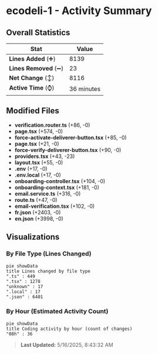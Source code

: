 # ecodeli-1 - Activity Summary 

## Overall Statistics

| Stat                   | Value                                                             |
| ---------------------- | ----------------------------------------------------------------- |
| **Lines Added** (➕)   | 8139                                          |
| **Lines Removed** (➖) | 23                                        |
| **Net Change** (↕)    | 8116                |
| **Active Time** (⌚)   | 36 minutes |


## Modified Files
- **verification.router.ts** (+86, -0)
- **page.tsx** (+574, -0)
- **force-activate-deliverer-button.tsx** (+85, -0)
- **page.tsx** (+21, -0)
- **force-verify-deliverer-button.tsx** (+90, -0)
- **providers.tsx** (+43, -23)
- **layout.tsx** (+55, -0)
- **.env** (+17, -0)
- **.env.local** (+17, -0)
- **onboarding-controller.tsx** (+104, -0)
- **onboarding-context.tsx** (+181, -0)
- **email.service.ts** (+316, -0)
- **route.ts** (+47, -0)
- **email-verification.tsx** (+102, -0)
- **fr.json** (+2403, -0)
- **en.json** (+3998, -0)

## Visualizations

### By File Type (Lines Changed)

```mermaid
pie showData
title Lines changed by file type
".ts" : 449
".tsx" : 1278
"unknown" : 17
".local" : 17
".json" : 6401
```

### By Hour (Estimated Activity Count)

```mermaid
pie showData
title Coding activity by hour (count of changes)
"08h" : 36
```


> **Last Updated:** 5/16/2025, 8:43:32 AM